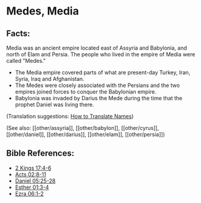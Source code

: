 # Medes, Media #

## Facts: ##

Media was an ancient empire located east of Assyria and Babylonia, and north of Elam and Persia. The people who lived in the empire of Media were called "Medes."

* The Media empire covered parts of what are present-day Turkey, Iran, Syria, Iraq and Afghanistan.
* The Medes were closely associated with the Persians and the two empires joined forces to conquer the Babylonian empire.
* Babylonia was invaded by Darius the Mede during the time that the prophet Daniel was living there.

(Translation suggestions: [How to Translate Names](en/ta-vol1/translate/man/translate-names))

(See also: [[other/assyria]], [[other/babylon]], [[other/cyrus]], [[other/daniel]], [[other/darius]], [[other/elam]], [[other/persia]])

## Bible References: ##

* [2 Kings 17:4-6](en/tn/2ki/help/17/04)
* [Acts 02:8-11](en/tn/act/help/02/08)
* [Daniel 05:25-28](en/tn/dan/help/05/25)
* [Esther 01:3-4](en/tn/est/help/01/03)
* [Ezra 06:1-2](en/tn/ezr/help/06/01)